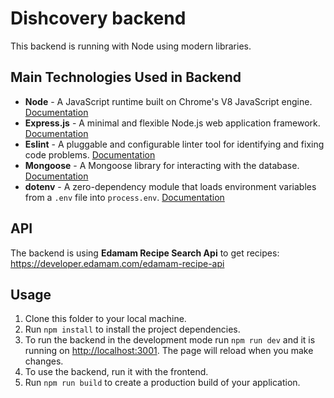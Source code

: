 # Dishcovery backend

This backend is running with Node using modern libraries.

## Main Technologies Used in Backend

- **Node** - A JavaScript runtime built on Chrome's V8 JavaScript engine. [Documentation](https://nodejs.org/en/docs/)
- **Express.js** - A minimal and flexible Node.js web application framework. [Documentation](http://expressjs.com/)
- **Eslint** - A pluggable and configurable linter tool for identifying and fixing code problems. [Documentation](https://eslint.org/docs/user-guide/getting-started)
- **Mongoose** - A Mongoose library for interacting with the database. [Documentation](https://mongoosejs.com/)
- **dotenv** - A zero-dependency module that loads environment variables from a `.env` file into `process.env`. [Documentation](https://www.npmjs.com/package/dotenv)

## API
The backend is using **Edamam Recipe Search Api** to get recipes:\
https://developer.edamam.com/edamam-recipe-api

## Usage

1. Clone this folder to your local machine.
2. Run `npm install` to install the project dependencies.
2. To run the backend in the development mode run `npm run dev` and it is running on [http://localhost:3001](http://localhost:3000). The page will reload when you make changes.
3. To use the backend, run it with the frontend.
4. Run `npm run build` to create a production build of your application.